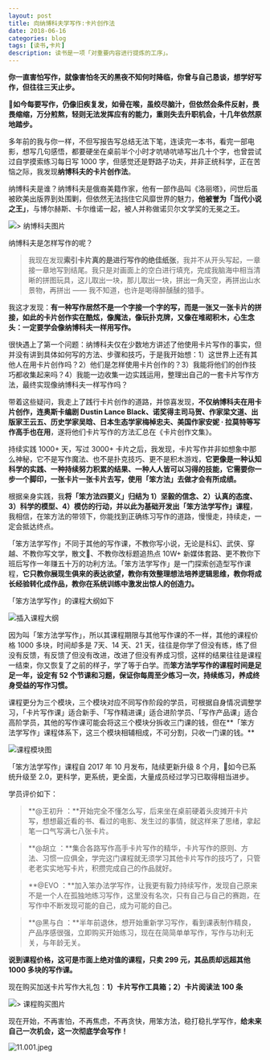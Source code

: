 ```yaml
---
layout: post
title: 向纳博科夫学写作:卡片创作法
date: 2018-06-16
categories: blog
tags: [读书,卡片]
description: 读书是一项「对重要内容进行提炼的工序」。
---
```


**你一直害怕写作，就像害怕冬天的黑夜不知何时降临，你曾与自己恳谈，想学好写作，但往往三天止步。**

**如今每要写作，仍像旧疾复发，如骨在喉，虽绞尽脑汁，但依然会条件反射，畏畏缩缩，万分煎熬，轻则无法发挥应有的能力，重则失去升职机会，十几年依然原地踏步。**

多年前的我与你一样，不但写报告写总结无法下笔，连读完一本书，看完一部电影，想写几句感悟，都要硬坐在桌前半个小时才吭哧吭哧写出几十个字，也曾尝试过自学摸索练习每日写 1000 字，但感觉还是野路子功夫，并非正统科学，正在苦恼之际，我发现**纳博科夫的卡片创作法**。

纳博科夫是谁？纳博科夫是俄裔美籍作家，他有一部作品叫《洛丽塔》，问世后虽被欧美出版界到处围剿，但依然无法挡住它风靡世界的魅力，**他被誉为「当代小说之王」**，与博尔赫斯、卡尔维诺一起，被人并称做诺贝尔文学奖的无冕之王。

![> 纳博科夫图片](http://upload-images.jianshu.io/upload_images/32598-dee376aa3adec2a0?imageMogr2/auto-orient/strip%7CimageView2/2/w/1240)

纳博科夫是怎样写作的呢？

> 我现在发现**索引卡片真的是进行写作的绝佳纸张**，我并不从开头写起，一章接一章地写到结尾。我只是对画面上的空白进行填充，完成我脑海中相当清晰的拼图玩具，这儿取出一块，那儿取出一块，拼出一角天空，再拼出山水景物，再拼出 —— 我不知道，也许是喝得醉醺醺的猎手。

我这才发现：**有一种写作居然不是一个字接一个字的写，而是一张又一张卡片的拼接，如此的卡片创作实在酷炫，像魔法，像玩扑克牌，又像在堆砌积木，心生念头：一定要学会像纳博科夫一样用写作。**

很快遇上了第一个问题：纳博科夫仅在少数地方讲述了他使用卡片写作的事实，但并没有讲到具体如何写的方法、步骤和技巧，于是我开始想：1）这世界上还有其他人在用卡片创作吗？2）他们是怎样使用卡片创作的？3）我能将他们的创作技巧都收集起来吗？4）我能一边收集一边实践运用，整理出自己的一套卡片写作方法，最终实现像纳博科夫一样写作吗？

带着这些疑问，我走上了践行卡片创作的道路，并惊喜发现，**不仅纳博科夫在用卡片创作，连奥斯卡编剧 Dustin Lance Black、诺奖得主司马贺、作家梁文道、出版家王云五、历史学家吴晗、日本生态学家梅棹忠夫、美国作家安妮 · 拉莫特等写作高手也在用**，遂将他们卡片写作的方法汇总在《卡片创作文集》。

持续实践 1000+ 天，写过 3000+ 卡片之后，我发现，卡片写作并非如想象中那么神秘，它不是写作魔法、也不是扑克技巧、更不是积木游戏，**它更像是一种认知科学的实践、一种持续努力积累的结果、一种人人皆可以习得的技能，它需要你一步一个脚印，一张卡片一张卡片去写，使用「笨方法」去做才会有所成绩。**

根据亲身实践，我**将「笨方法四要义」归结为 1）坚毅的信念、2）认真的态度、3）科学的模型、4）模仿的行动，并以此为基础开发出「笨方法学写作」课程**，我相信，在笨方法的带领下，你能找到正确练习写作的道路，慢慢走，持续走，一定会抵达终点。

「笨方法学写作」不同于其他的写作课，不教你写小说，无论是科幻、武侠、穿越、不教你写文学，散文、不教你改标题追热点 10W+ 新媒体套路、更不教你下班后写作一年赚五十万的功利方法。「笨方法学写作」是一门探索创造型写作课程，**它只教你展现生俱来的表达欲望，教你有效整理想法培养逻辑思维，教你将成长经验转化成作品，教你在系统训练中激发出惊人的创造力。**

「笨方法学写作」的课程大纲如下

![插入课程大纲](http://upload-images.jianshu.io/upload_images/32598-4331a47c6c1ec0b5?imageMogr2/auto-orient/strip%7CimageView2/2/w/1240)
 
因为叫「笨方法学写作」，所以其课程期限与其他写作课的不一样，其他的课程价格 1000 多块，时间却多是 7天、14 天、21 天，往往是你学了但没有练，练了但没有反馈，有反馈了但没有改进，改进了但没有养成习惯，这样的结果往往是课程一结束，你又恢复了之前的样子，学了等于白学。而**笨方法学写作的课程时间是足足一年，设定有 52 个节课和习题，保证你每周至少练习一次，持续练习，养成终身受益的写作习惯。**

课程更分为三个模块，三个模块对应不同写作阶段的学员，可根据自身情况调整学习，「卡片写作课」适合新手、「写作精进课」适合进阶学员、「写作产品课」适合高阶学员，其他的写作课可能会将这三个模块分拆收三门课的钱，但在**「笨方法学写作」课程体系下，这三个模块相辅相成，不可分割，只收一门课的钱。**

![课程模块图](http://upload-images.jianshu.io/upload_images/32598-24102647e4b1cdc7?imageMogr2/auto-orient/strip%7CimageView2/2/w/1240)
 
「笨方法学写作」课程自 2017 年 10 月发布，陆续更新升级 8 个月，如今已系统升级至 2.0，更科学，更系统，更全面，大量成员经过学习已取得相当进步。

学员评价如下：

> **@王初升 ：**开始完全不懂怎么写，后来坐在桌前硬着头皮摊开卡片写，想想最近看的书、看过的电影、发生过的事情，就这样来了思绪，拿起笔一口气写满七八张卡片。


> **@胡立 ：**集合各路写作高手卡片写作的精华，卡片写作的原则、方法、习惯一应俱全，学完这门课程就无须学习其他卡片写作的技巧了，只管老老实实地写卡片，积攒完成自己的作品就好。


> **@EVO ：**加入笨办法学写作，让我更有毅力持续写作，发现自己原来不是一个人在孤独地练习写作，这里没有名次，只有自己与自己的赛跑，在写作中不断发现可能的自己，成为可能的自己。


> **@黑与白 ：**半年前退休，想开始重新学习写作，看到课表制作精良，产品序感很强，立即购买开始练习，现在在简简单单写作，写作与功利无关，与年龄无关。

**说到课程价格，这可是市面上绝对值的课程，只卖 299 元，其品质却远超其他 1000 多块的写作课。**


现在购买加送卡片写作大礼包：**1）卡片写作工具箱；2）卡片阅读法 100 条**

![ > 课程购买图片](http://upload-images.jianshu.io/upload_images/32598-2a1139f9e57dab93?imageMogr2/auto-orient/strip%7CimageView2/2/w/1240)
 
现在开始，不再害怕，不再焦虑，不再贪快，用笨方法，稳打稳扎学写作，**给未来自己一次机会，这一次彻底学会写作！**

![11.001.jpeg](https://upload-images.jianshu.io/upload_images/32598-e45ce59c7e0dbb26.jpeg?imageMogr2/auto-orient/strip%7CimageView2/2/w/1240)

